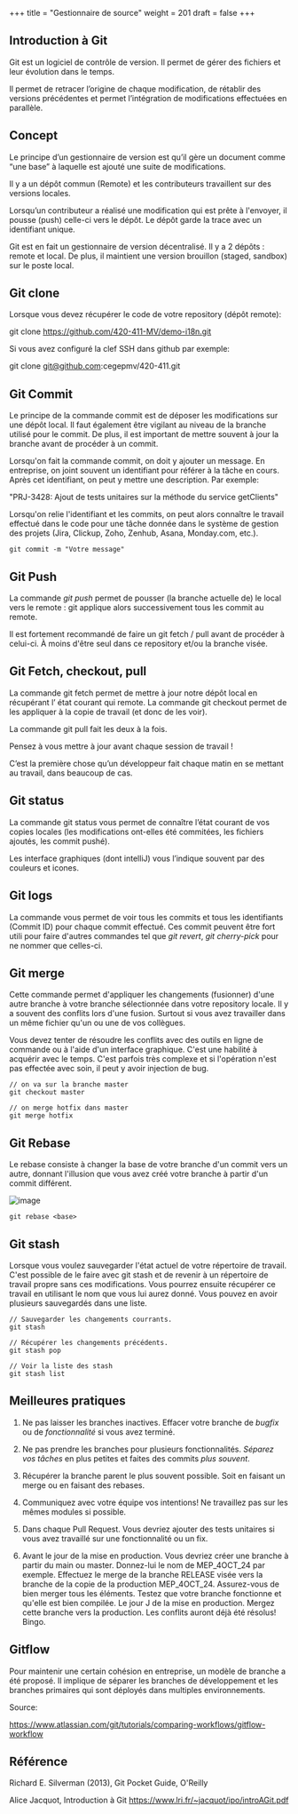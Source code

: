 +++
title = "Gestionnaire de source"
weight = 201
draft = false
+++

## Introduction à Git

Git est un logiciel de contrôle de version. Il permet de gérer des fichiers et leur évolution dans le temps. 

Il permet de retracer l’origine de chaque modification, de rétablir des versions
précédentes et permet l’intégration de modifications effectuées en parallèle. 

## Concept

Le principe d’un gestionnaire de version est qu’il gère un document comme “une
base” à laquelle est ajouté une suite de modifications.


Il y a un dépôt commun (Remote) et les contributeurs travaillent sur des versions locales.


Lorsqu’un contributeur a réalisé une modification qui est prête à l'envoyer, il pousse (push) celle-ci vers le dépôt. Le dépôt garde la trace avec un identifiant unique. 

Git est en fait un gestionnaire de version décentralisé. Il y a 2 dépôts : remote et local. De plus, il maintient une version brouillon (staged, sandbox) sur le poste local.


## Git clone

Lorsque vous devez récupérer le code de votre repository (dépôt remote):

   git clone https://github.com/420-411-MV/demo-i18n.git

Si vous avez configuré la clef SSH dans github par exemple:

   git clone git@github.com:cegepmv/420-411.git

## Git Commit

Le principe de la commande commit est de déposer les modifications sur une dépôt local. Il faut également être vigilant au niveau de la branche utilisé pour le commit. De plus, il est important de mettre souvent à jour la branche avant de procéder à un commit. 

Lorsqu'on fait la commande commit, on doit y ajouter un message. En entreprise, on joint souvent un identifiant pour référer à la tâche en cours. Après cet identifiant, on peut y mettre une description. Par exemple:

"PRJ-3428: Ajout de tests unitaires sur la méthode du service getClients"

Lorsqu'on relie l'identifiant et les commits, on peut alors connaître le travail effectué dans le code pour une tâche donnée dans le système de gestion des projets (Jira, Clickup, Zoho, Zenhub, Asana, Monday.com, etc.).

    git commit -m "Votre message"

## Git Push

La commande *git push* permet de pousser (la branche actuelle de) le local vers le
remote : git applique alors successivement tous les commit au remote. 

Il est fortement recommandé de faire un git fetch / pull avant de procéder à celui-ci. À moins d'être seul dans ce repository et/ou la branche visée.

## Git Fetch, checkout, pull

La commande git fetch permet de mettre à jour notre dépôt local en récupérant l’
état courant qui remote. La commande git checkout permet de les appliquer à la
copie de travail (et donc de les voir).

La commande git pull fait les deux à la fois.

Pensez à vous mettre à jour avant chaque session de travail !

C’est la première chose qu’un développeur fait chaque matin en se mettant au
travail, dans beaucoup de cas.

## Git status

La commande git status vous permet de connaître l’état courant de vos copies
locales (les modifications ont-elles été commitées, les fichiers ajoutés, les commit pushé).

Les interface graphiques (dont intelliJ) vous l’indique souvent par des couleurs et
icones. 

## Git logs

La commande vous permet de voir tous les commits et tous les identifiants (Commit ID) pour chaque commit effectué. Ces commit peuvent être fort utili pour faire d'autres commandes tel que *git revert*, *git cherry-pick* pour ne nommer que celles-ci.

## Git merge

Cette commande permet d'appliquer les changements (fusionner) d'une autre branche à votre branche sélectionnée dans votre repository locale. Il y a souvent des conflits lors d'une fusion. Surtout si vous avez travailler dans un même fichier qu'un ou une de vos collègues. 

Vous devez tenter de résoudre les conflits avec des outils en ligne de commande ou à l'aide d'un interface graphique. C'est une habilité à acquérir avec le temps. C'est parfois très complexe et si l'opération n'est pas effectée avec soin, il peut y avoir injection de bug.

    // on va sur la branche master
    git checkout master

    // on merge hotfix dans master
    git merge hotfix

## Git Rebase

Le rebase consiste à changer la base de votre branche d'un commit vers un autre, donnant l'illusion que vous avez créé votre branche à partir d'un commit différent.

 ![image](/420-514/images/gitrebase.svg)

    git rebase <base>


## Git stash

Lorsque vous voulez sauvegarder l'état actuel de votre répertoire de travail. C'est possible de le faire avec git stash et de revenir à un répertoire de travail propre sans ces modifications. Vous pourrez ensuite récupérer ce travail en utilisant le nom que vous lui aurez donné. Vous pouvez en avoir plusieurs sauvegardés dans une liste. 

    // Sauvegarder les changements courrants.
    git stash

    // Récupérer les changements précédents.
    git stash pop

    // Voir la liste des stash
    git stash list

## Meilleures pratiques

1. Ne pas laisser les branches inactives. Effacer votre branche de *bugfix* ou de *fonctionnalité* si vous avez terminé.

2. Ne pas prendre les branches pour plusieurs fonctionnalités. *Séparez vos tâches* en plus petites et faites des commits *plus souvent*.

3. Récupérer la branche parent le plus souvent possible. Soit en faisant un merge ou en faisant des rebases.

4. Communiquez avec votre équipe vos intentions! Ne travaillez pas sur les mêmes modules si possible. 

5. Dans chaque Pull Request. Vous devriez ajouter des tests unitaires si vous avez travaillé sur une fonctionnalité ou un fix.

6. Avant le jour de la mise en production. Vous devriez créer une branche à partir du main ou master. Donnez-lui le nom de MEP_4OCT_24 par exemple. Effectuez le merge de la branche RELEASE visée vers la branche de la copie de la production MEP_4OCT_24. Assurez-vous de bien merger tous les éléments. Testez que votre branche fonctionne et qu'elle est bien compilée. Le jour J de la mise en production. Mergez cette branche vers la production. Les conflits auront déjà été résolus! Bingo. 

## Gitflow

Pour maintenir une certain cohésion en entreprise, un modèle de branche a été proposé. Il implique de séparer les branches de développement et les branches primaires qui sont déployés dans multiples environnements.

Source:

https://www.atlassian.com/git/tutorials/comparing-workflows/gitflow-workflow

## Référence

Richard E. Silverman (2013), Git Pocket Guide, O'Reilly

Alice Jacquot, Introduction à Git
https://www.lri.fr/~jacquot/ipo/introAGit.pdf